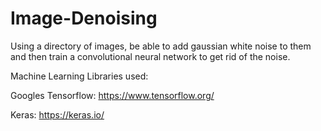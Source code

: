 # Image-Denoising

Using a directory of images, be able to add gaussian white noise to them and then train a convolutional neural network to get rid of the noise.

Machine Learning Libraries used:

Googles Tensorflow: https://www.tensorflow.org/

Keras: https://keras.io/
